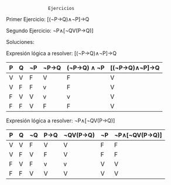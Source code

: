                     Ejercicios

Primer Ejercicio: [(¬P→Q)∧¬P]→Q

Segundo Ejercicio: ¬P∧[¬QV(P→Q)]

Soluciones:

Expresión lógica a resolver: [(¬P→Q)∧¬P]→Q

| P | Q | ¬P | ¬P→Q | (¬P→Q) ∧ ¬P | [(¬P→Q)∧¬P]→Q |
|---|---|----|------|-------------|---------------|
| V | V | F  |  V   |      F      |       V       |
| V | F | F  |  v   |      F      |       V       |
| F | V | V  |  v   |      v      |       V       |
| F | F | V  |  F   |      F      |       V       |


Expresión lógica a resolver: ¬P∧[¬QV(P→Q)]


| P | Q | ¬Q | P→Q | ¬QV(P→Q) |  ¬P |¬P∧[¬QV(P→Q)] |
|---|---|----|-----|----------|-----|--------------|
| V | V | F  |  V  |    V     |  F  |      F       |
| V | F | V  |  F  |    V     |  F  |      F       |
| F | V | F  |  v  |    v     |  V  |      V       |
| F | F | V  |  V  |    V     |  V  |      V       |


